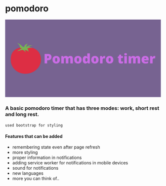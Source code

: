 # pomodoro
![hero image](showcase_img.png)
### A basic pomodoro timer that has three modes: work, short rest and long rest.
`used bootstrap for styling`
#### Features that can be added
* remembering state even after page refresh
* more styling
* proper information in notifications
* adding service worker for notifications in mobile devices
* sound for notifications
* new languages
* more you can think of..

